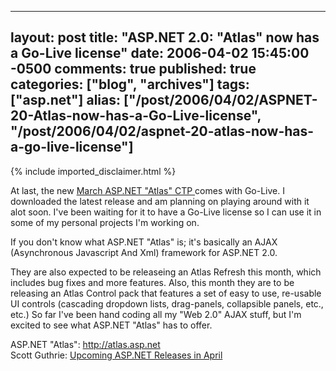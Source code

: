   ---
  layout: post
  title: "ASP.NET 2.0: "Atlas" now has a Go-Live license"
  date: 2006-04-02 15:45:00 -0500
  comments: true
  published: true
  categories: ["blog", "archives"]
  tags: ["asp.net"]
  alias: ["/post/2006/04/02/ASPNET-20-Atlas-now-has-a-Go-Live-license", "/post/2006/04/02/aspnet-20-atlas-now-has-a-go-live-license"]
  ---
<!-- more -->
{% include imported_disclaimer.html %}
<p>At last, the new <a href="http://go.microsoft.com/fwlink/?LinkId=52384">March ASP.NET "Atlas" CTP </a>comes with Go-Live. I downloaded the latest release and am planning on playing around with it alot soon. I've been waiting for it to have a Go-Live license so I can use it in some of my personal projects I'm working on.</p>
<p>If you don't know what ASP.NET "Atlas" is; it's basically an AJAX (Asynchronous Javascript And Xml) framework for ASP.NET 2.0.</p>
<p>They are also expected to be releaseing an Atlas Refresh this month, which includes bug fixes and more features. Also, this month they are to be releasing an Atlas Control pack that features a set of easy to use, re-usable UI controls (cascading dropdown lists, drag-panels, collapsible panels, etc., etc.) So far I've been hand coding all my "Web 2.0" AJAX stuff, but I'm excited to see what ASP.NET "Atlas" has to offer.</p>
<p>ASP.NET "Atlas": <a href="http://atlas.asp.net/">http://atlas.asp.net</a><br />Scott Guthrie: <a id="viewpost.ascx_TitleUrl" href="http://weblogs.asp.net/scottgu/archive/2006/03/30/441465.aspx">Upcoming ASP.NET Releases in April</a></p>

